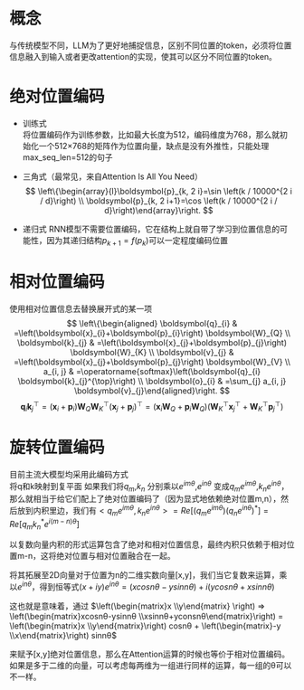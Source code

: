 # 概念
与传统模型不同，LLM为了更好地捕捉信息，区别不同位置的token，必须将位置信息融入到输入或者更改attention的实现，使其可以区分不同位置的token。

# 绝对位置编码
- 训练式  
  将位置编码作为训练参数，比如最大长度为512，编码维度为768，那么就初始化一个512×768的矩阵作为位置向量，缺点是没有外推性，只能处理max_seq_len=512的句子
  
- 三角式（最常见，来自Attention Is All You Need）
$$
\left\{\begin{array}{l}\boldsymbol{p}_{k, 2 i}=\sin \left(k / 10000^{2 i / d}\right) \\ \boldsymbol{p}_{k, 2 i+1}=\cos \left(k / 10000^{2 i / d}\right)\end{array}\right.
$$
  
- 递归式
  RNN模型不需要位置编码，它在结构上就自带了学习到位置信息的可能性，因为其递归结构$p_{k+1}=f(p_k)$可以一定程度编码位置
  


# 相对位置编码
使用相对位置信息去替换展开式的某一项
$$
\left\{\begin{aligned} \boldsymbol{q}_{i} & =\left(\boldsymbol{x}_{i}+\boldsymbol{p}_{i}\right) \boldsymbol{W}_{Q} \\ \boldsymbol{k}_{j} & =\left(\boldsymbol{x}_{j}+\boldsymbol{p}_{j}\right) \boldsymbol{W}_{K} \\ \boldsymbol{v}_{j} & =\left(\boldsymbol{x}_{j}+\boldsymbol{p}_{j}\right) \boldsymbol{W}_{V} \\ a_{i, j} & =\operatorname{softmax}\left(\boldsymbol{q}_{i} \boldsymbol{k}_{j}^{\top}\right) \\ \boldsymbol{o}_{i} & =\sum_{j} a_{i, j} \boldsymbol{v}_{j}\end{aligned}\right.
$$
$$
\boldsymbol{q}_{i} \boldsymbol{k}_{j}^{\top}=\left(\boldsymbol{x}_{i}+\boldsymbol{p}_{i}\right) \boldsymbol{W}_{Q} \boldsymbol{W}_{K}^{\top}\left(\boldsymbol{x}_{j}+\boldsymbol{p}_{j}\right)^{\top}=\left(\boldsymbol{x}_{i} \boldsymbol{W}_{Q}+\boldsymbol{p}_{i} \boldsymbol{W}_{Q}\right)\left(\boldsymbol{W}_{K}^{\top} \boldsymbol{x}_{j}^{\top}+\boldsymbol{W}_{K}^{\top} \boldsymbol{p}_{j}^{\top}\right)
$$

  

# 旋转位置编码
目前主流大模型均采用此编码方式  
将q和k映射到复平面 
如果我们将$q_m$,$k_n$ 分别乘以$e^{imθ}$,$e^{inθ}$ 变成$q_m e^{imθ}$,$k_n e^{inθ}$，那么就相当于给它们配上了绝对位置编码了（因为显式地依赖绝对位置m,n），然后放到内积里边，我们有$<q_m e^{imθ},k_n e^{inθ}> = Re[(q_m e^{imθ})(q_n e^{inθ})^*]=Re[q_m k_n^* e^{i(m-n)θ}]$

以复数向量内积的形式运算包含了绝对和相对位置信息，最终内积只依赖于相对位置m-n，这将绝对位置与相对位置融合在一起。

将其拓展至2D向量对于位置为n的二维实数向量[x,y]，我们当它复数来运算，乘以$e^{inθ}$，得到恒等式$(x+iy)e^{inθ}=(xcosnθ-ysinnθ)+i(ycosnθ+xsinnθ)$

这也就是意味着，通过
$\left(\begin{matrix}x \\y\end{matrix} \right) => \left(\begin{matrix}xcosnθ-ysinnθ \\xsinnθ+yconsnθ\end{matrix}\right) = \left(\begin{matrix}x \\y\end{matrix}\right) cosnθ + \left(\begin{matrix}-y \\x\end{matrix}\right) sinnθ$

来赋予[x,y]绝对位置信息，那么在Attention运算的时候也等价于相对位置编码。如果是多于二维的向量，可以考虑每两维为一组进行同样的运算，每一组的θ可以不一样。

